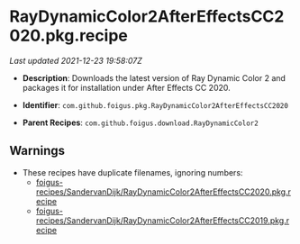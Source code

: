 # RayDynamicColor2AfterEffectsCC2020.pkg.recipe

_Last updated 2021-12-23 19:58:07Z_

- **Description**: Downloads the latest version of Ray Dynamic Color 2 and packages it for installation under After Effects CC 2020.

- **Identifier**: `com.github.foigus.pkg.RayDynamicColor2AfterEffectsCC2020`

- **Parent Recipes**: `com.github.foigus.download.RayDynamicColor2`

## Warnings

- These recipes have duplicate filenames, ignoring numbers:
    - [foigus-recipes/SandervanDijk/RayDynamicColor2AfterEffectsCC2020.pkg.recipe](/autopkg-dupe-tracker/foigus-recipes/SandervanDijk/RayDynamicColor2AfterEffectsCC2020.pkg.recipe)
    - [foigus-recipes/SandervanDijk/RayDynamicColor2AfterEffectsCC2019.pkg.recipe](/autopkg-dupe-tracker/foigus-recipes/SandervanDijk/RayDynamicColor2AfterEffectsCC2019.pkg.recipe)
